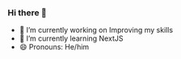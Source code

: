 ### Hi there 👋


- 🔭 I’m currently working on Improving my skills
- 🌱 I’m currently learning NextJS
- 😄 Pronouns: He/him

